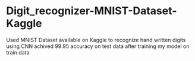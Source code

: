 # Digit_recognizer-MNIST-Dataset-Kaggle
Used MNIST Dataset available on Kaggle to recognize hand written digits using CNN
achived 99.95 accuracy on test data after training my model on train data 
